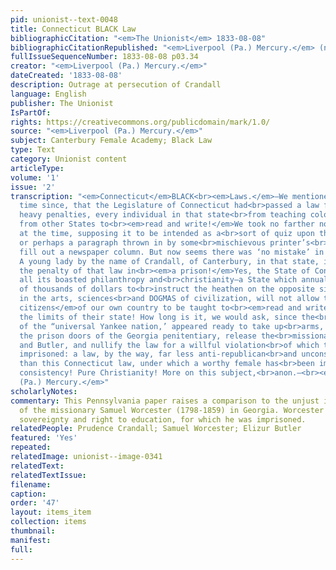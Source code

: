 ```yaml
---
pid: unionist--text-0048
title: Connecticut BLACK Law
bibliographicCitation: "<em>The Unionist</em> 1833-08-08"
bibliographicCitationRepublished: "<em>Liverpool (Pa.) Mercury.</em> (not researched)"
fullIssueSequenceNumber: 1833-08-08 p03.34
creator: "<em>Liverpool (Pa.) Mercury.</em>"
dateCreated: '1833-08-08'
description: Outrage at persecution of Crandall
language: English
publisher: The Unionist
IsPartOf: 
rights: https://creativecommons.org/publicdomain/mark/1.0/
source: "<em>Liverpool (Pa.) Mercury.</em>"
subject: Canterbury Female Academy; Black Law
type: Text
category: Unionist content
articleType: 
volume: '1'
issue: '2'
transcription: "<em>Connecticut</em>BLACK<br><em>Laws.</em>—We mentioned, a short
  time since, that the Legislature of Connecticut had<br>passed a law forbidding under
  heavy penalties, every individual in that state<br>from teaching colored people
  from other States to<br><em>read and write!</em>We took no farther notice of it
  at the time, supposing it to be intended as a<br>sort of quiz upon the Yankees,
  or perhaps a paragraph thrown in by some<br>mischievous printer’s<br><em>imp,</em>to
  fill out a newspaper column. But now seems there was ‘no mistake’ in the<br>matter.
  A young lady by the name of Crandall, of Canterbury, in that state, is<br>now suffering
  the penalty of that law in<br><em>a prison!</em>Yes, the State of Connecticut, with
  all its boasted philanthropy and<br>christianity—a State which annually sends tens
  of thousands of dollars to<br>instruct the heathen on the opposite side of the globe,
  in the arts, sciences<br>and DOGMAS of civilization, will not allow the<br><em>free
  citizens</em>of our own country to be taught to<br><em>read and write</em>&nbsp;within
  the limits of their state! How long is it, we would ask, since the<br>entire population
  of the “universal Yankee nation,’ appeared ready to take up<br>arms, break open
  the prison doors of the Georgia penitentiary, release the<br>missionaries, Worcester
  and Butler, and nullify the law for a willful violation<br>of which they had been
  imprisoned: a law, by the way, far less anti-republican<br>and unconstitutional
  than this Connecticut law, under which a worthy female has<br>been imprisoned. Admirable
  consistency! Pure Christianity! More on this subject,<br>anon.—<br><em>Liverpool
  (Pa.) Mercury.</em>"
scholarlyNotes: 
commentary: This Pennsylvania paper raises a comparison to the unjust imprisonment
  of the missionary Samuel Worcester (1798-1859) in Georgia. Worcester defended Cherokee
  sovereignty and right to education, for which he was imprisoned.
relatedPeople: Prudence Crandall; Samuel Worcester; Elizur Butler
featured: 'Yes'
repeated: 
relatedImage: unionist--image-0341
relatedText: 
relatedTextIssue: 
filename: 
caption: 
order: '47'
layout: items_item
collection: items
thumbnail: 
manifest: 
full: 
---
```

